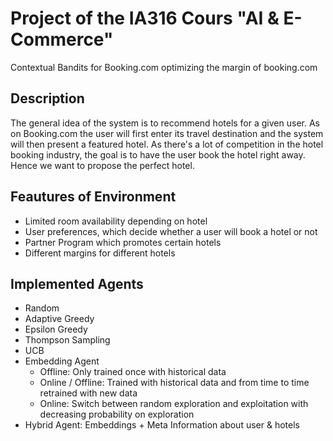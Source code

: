 # Project of the IA316 Cours "AI &amp; E-Commerce"
Contextual Bandits for Booking.com optimizing the margin of booking.com

## Description
The general idea of the system is to recommend hotels for a given user. As on Booking.com the user will first enter its travel destination and the system will then present a featured hotel. As there's a lot of competition in the hotel booking industry, the goal is to have the user book the hotel right away. Hence we want to propose the perfect hotel.

## Feautures of Environment
* Limited room availability depending on hotel
* User preferences, which decide whether a user will book a hotel or not
* Partner Program which promotes certain hotels
* Different margins for different hotels

## Implemented Agents
* Random
* Adaptive Greedy
* Epsilon Greedy
* Thompson Sampling
* UCB
* Embedding Agent
  - Offline: Only trained once with historical data
  - Online / Offline: Trained with historical data and from time to time retrained with new data
  - Online: Switch between random exploration and exploitation with decreasing probability on exploration
* Hybrid Agent: Embeddings + Meta Information about user & hotels